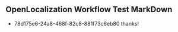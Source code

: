 ## OpenLocalization Workflow Test MarkDown
* 78d175e6-24a8-468f-82c8-881f73c6eb80 thanks!

<!--HONumber=Aug16_HO1-->


